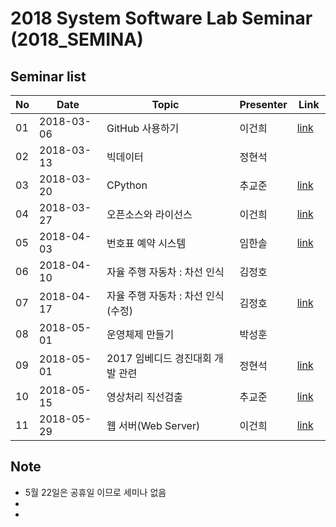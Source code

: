 # 2018 System Software Lab Seminar (2018_SEMINA)

## Seminar list

| No |Date|               Topic                |  Presenter  |    Link   |
|----|----------------|------------------------------------|-------------|-----------|
| 01 |2018-03-06|GitHub 사용하기|이건희|[link](./src/GitHub%EB%A1%9C%20%ED%94%84%EB%A1%9C%EC%A0%9D%ED%8A%B8%20%EC%9A%B4%EC%98%81%ED%95%98%EA%B8%B0.pdf)|
| 02 |2018-03-13|빅데이터|정현석|           |
| 03 |2018-03-20|CPython|추교준|[link](./src/180320%20%ED%8C%8C%EC%9D%B4%EC%8D%AC%20%EC%84%B8%EB%AF%B8%EB%82%98%EC%9E%90%EB%A3%8C.pdf)|
| 04 |2018-03-27|오픈소스와 라이선스|이건희|[link](./src/%EC%98%A4%ED%94%88%EC%86%8C%EC%8A%A4%EC%99%80%20%EB%9D%BC%EC%9D%B4%EC%84%A0%EC%8A%A4.pdf)|
| 05 |2018-04-03|번호표 예약 시스템 |임한솔|[link](./src/2018_04_05_%EC%9E%84%ED%95%9C%EC%86%94_%EC%84%B8%EB%AF%B8%EB%82%98.pptx)|
| 06 |2018-04-10|자율 주행 자동차 : 차선 인식|김정호|           |
| 07 |2018-04-17|자율 주행 자동차 : 차선 인식(수정)|김정호|  [link](./src/0417%20%EC%84%B8%EB%AF%B8%EB%82%98.pdf)       |
| 08 |2018-05-01| 운영체제 만들기 |박성훈| |
| 09 |2018-05-01| 2017 임베디드 경진대회 개발 관련|정현석|[link](./src/20180508_2017%EC%9E%90%EC%9C%A8%EC%A3%BC%ED%96%89%EC%9E%90%EB%8F%99%EC%B0%A8%EA%B0%9C%EB%B0%9C.pptx)|
| 10 |2018-05-15|영상처리 직선검출|추교준|[link](./src/5%EC%9B%94%2015%EC%9D%BC%20%EC%98%81%EC%83%81%EC%A7%81%EC%84%A0%EA%B2%80%EC%B6%9C%20%EC%84%B8%EB%AF%B8%EB%82%98.pdf)|
| 11 |2018-05-29|웹 서버(Web Server) |이건희|[link](./src/%EC%9B%B9%20%EC%84%9C%EB%B2%84(Web%20Server).pdf) |
  

## Note

- 5월 22일은 공휴일 이므로 세미나 없음
-
-
